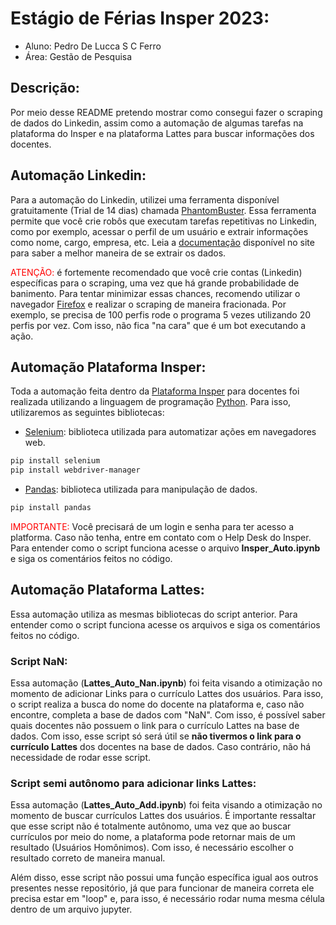 # Estágio de Férias Insper 2023:
* Aluno: Pedro De Lucca S C Ferro
* Área: Gestão de Pesquisa
## Descrição:
Por meio desse README pretendo mostrar como consegui fazer o scraping de dados do Linkedin, assim como a automação de algumas tarefas na plataforma do Insper e na plataforma Lattes para buscar informações dos docentes.
## Automação Linkedin:
Para a automação do Linkedin, utilizei uma ferramenta disponível gratuitamente (Trial de 14 dias) chamada [PhantomBuster](https://phantombuster.com/). Essa ferramenta permite que você crie robôs que executam tarefas repetitivas no Linkedin, como por exemplo, acessar o perfil de um usuário e extrair informações como nome, cargo, empresa, etc. Leia a [documentação](https://phantombuster.com/automations/linkedin/3112/linkedin-profile-scraper/tutorial) disponível no site para saber a melhor maneira de se extrair os dados. 

<font color="red">ATENÇÃO:</font> é fortemente recomendado que você crie contas (Linkedin) específicas para o scraping, uma vez que há grande probabilidade de banimento. Para tentar minimizar essas chances, recomendo utilizar o navegador [Firefox](https://www.mozilla.org/pt-BR/firefox/new/) e realizar o scraping de maneira fracionada. Por exemplo, se precisa de 100 perfis rode o programa 5 vezes utilizando 20 perfis por vez. Com isso, não fica "na cara" que é um bot executando a ação.
## Automação Plataforma Insper:
Toda a automação feita dentro da [Plataforma Insper](https://cgi.insper.edu.br/PortfolioDocente/) para docentes foi realizada utilizando a linguagem de programação [Python](https://www.python.org/). Para isso, utilizaremos as seguintes bibliotecas:
* [Selenium](https://selenium-python.readthedocs.io/): biblioteca utilizada para automatizar ações em navegadores web.
```bash
pip install selenium
pip install webdriver-manager
```
* [Pandas](https://pandas.pydata.org/): biblioteca utilizada para manipulação de dados.
```bash
pip install pandas
```
<font color="red">IMPORTANTE:</font> Você precisará de um login e senha para ter acesso a platforma. Caso não tenha, entre em contato com o Help Desk do Insper.  
Para entender como o script funciona acesse o arquivo **Insper_Auto.ipynb** e siga os comentários feitos no código.

## Automação Plataforma Lattes:
Essa automação utiliza as mesmas bibliotecas do script anterior. Para entender como o script funciona acesse os arquivos e siga os comentários feitos no código.
### Script NaN:
Essa automação (**Lattes_Auto_Nan.ipynb**) foi feita visando a otimização no momento de adicionar Links para o currículo Lattes dos usuários. Para isso, o script realiza a busca do nome do docente na plataforma e, caso não encontre, completa a base de dados com "NaN". Com isso, é possível saber quais docentes não possuem o link para o currículo Lattes na base de dados. Com isso, esse script só será útil se **não tivermos o link para o currículo Lattes** dos docentes na base de dados. Caso contrário, não há necessidade de rodar esse script.
### Script semi autônomo para adicionar links Lattes:
Essa automação (**Lattes_Auto_Add.ipynb**) foi feita visando a otimização no momento de buscar currículos Lattes dos usuários. É importante ressaltar que esse script não é totalmente autônomo, uma vez que ao buscar currículos por meio do nome, a plataforma pode retornar mais de um resultado (Usuários Homônimos). Com isso, é necessário escolher o resultado correto de maneira manual.

Além disso, esse script não possui uma função específica igual aos outros presentes nesse repositório, já que para funcionar de maneira correta ele precisa estar em "loop" e, para isso, é necessário rodar numa mesma célula dentro de um arquivo jupyter.